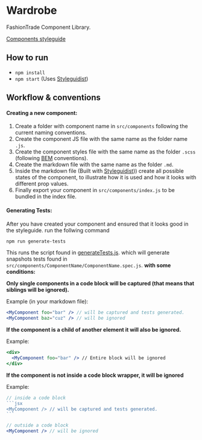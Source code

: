# Wardrobe

FashionTrade Component Library.

[Components styleguide](http://wardrobe.fashiontrade.com)


## How to run
* `npm install`
* `npm start` (Uses [Styleguidist](https://github.com/styleguidist/react-styleguidist))

## Workflow & conventions
#### Creating a new component:
1. Create a folder with component name in `src/components` following the current naming conventions.
2. Create the component JS file with the same name as the folder name `.js`.
3. Create the component styles file with the same name as the folder `.scss` (following [BEM](http://getbem.com/) conventions).
4. Create the markdown file with the same name as the folder `.md`.
5. Inside the markdown file (Built with [Styleguidist](https://github.com/styleguidist/react-styleguidist))) create all possible states of the component, to illustrate how it is used and how it looks with different prop values.
6. Finally export your component in `src/components/index.js` to be bundled in the index file.

#### Generating Tests:
After you have created your component and ensured that it looks good in the styleguide. run the follwing command
```sh
npm run generate-tests
```
This runs the script found in [generateTests.js](generateTests.js). which will generate snapshots tests found in `src/components/ComponentName/ComponentName.spec.js`. **with some conditions:**

**Only single components in a code block will be captured (that means that siblings will be ignored).**

Example (in your markdown file): 
```jsx
<MyComponent foo="bar" /> // will be captured and tests generated.
<MyComponent baz="cuz" /> // will be ignored
```
**If the component is a child of another element it will also be ignored.**

Example:
```jsx
<div>
  <MyComponent foo="bar" /> // Entire block will be ignored
</div>
```

**If the component is not inside a code block wrapper, it will be ignored**

Example:
````jsx
// inside a code block
```jsx
<MyComponent /> // will be captured and tests generated.
```

// outside a code block
<MyComponent /> // will be ignored
````
